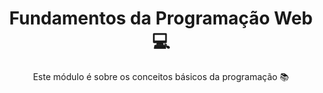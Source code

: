 <h1 align="center">Fundamentos da Programação Web 💻</h1>
<p align="center"> Este módulo é sobre os conceitos básicos da programação 📚</p>